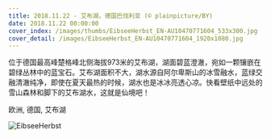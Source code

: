 ```yaml
---
title: 2018.11.22 - 艾布湖，德国巴伐利亚 (© plainpicture/BY)
date: 2018.11.22 00:00:00
cover_index: /images/thumbs/EibseeHerbst_EN-AU10470771604_533x300.jpg
cover_detail: /images/EibseeHerbst_EN-AU10470771604_1920x1080.jpg
---
```


位于德国最高峰楚格峰北侧海拔973米的艾布湖，湖面碧蓝澄澈，宛如一颗镶嵌在碧绿丛林中的蓝宝石。艾布湖面积不大，湖水源自阿尔卑斯山的冰雪融水，蓝绿交融清澈纯净，即使在夏天最热的时候，湖水也是冰冰亮透心凉。快看壁纸中远处的雪山森林和脚下的艾布湖水，这就是仙境吧！

欧洲, 德国, 艾布湖

![EibseeHerbst](/images/EibseeHerbst_EN-AU10470771604_1920x1080.jpg)

